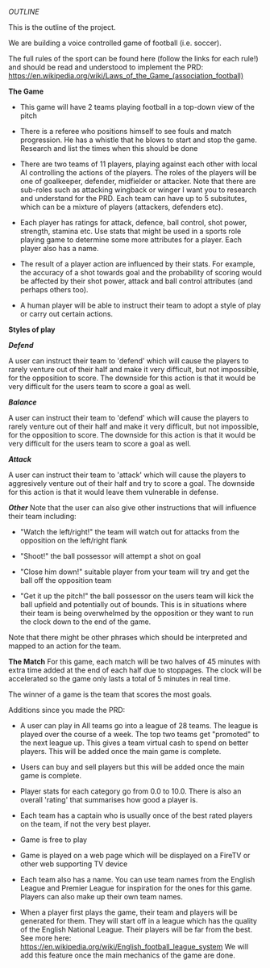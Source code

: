 *OUTLINE*

This is the outline of the project.

We are building a voice controlled game of football (i.e. soccer).

The full rules of the sport can be found here (follow the links for each rule!) and should be read and understood to implement the PRD: https://en.wikipedia.org/wiki/Laws_of_the_Game_(association_football)

**The Game**

- This game will have 2 teams playing football in a top-down view of the pitch

- There is a referee who positions himself to see fouls and match progression. He has a whistle that he blows to start and stop the game. Research and list the times when this should be done

- There are two teams of 11 players, playing against each other with local AI controlling the actions of the players. The roles of the players will be one of goalkeeper, defender, midfielder or attacker. Note that there are sub-roles such as attacking wingback or winger I want you to research and understand for the PRD. Each team can have up to 5 subsitutes, which can be a mixture of players (attackers, defenders etc).

- Each player has ratings for attack, defence, ball control, shot power, strength, stamina etc. Use stats that might be used in a sports role playing game to determine some more attributes for a player. Each player also has a name.

- The result of a player action are influenced by their stats. For example, the accuracy of a shot towards goal and the probability of scoring would be affected by their shot power, attack and ball control attributes (and perhaps others too).

- A human player will be able to instruct their team to adopt a style of play or carry out certain actions.


**Styles of play**

***Defend***

A user can instruct their team to 'defend' which will cause the players to rarely venture out of their half and make it very difficult, but not impossible, for the opposition to score. The downside for this action is that it would be very difficult for the users team to score a goal as well.

***Balance***

A user can instruct their team to 'defend' which will cause the players to rarely venture out of their half and make it very difficult, but not impossible, for the opposition to score. The downside for this action is that it would be very difficult for the users team to score a goal as well.

***Attack***

A user can instruct their team to 'attack' which will cause the players to aggresively venture out of their half and try to score a goal. The downside for this action is that it would leave them vulnerable in defense.

***Other***
Note that the user can also give other instructions that will influence their team including:
- "Watch the left/right!" the team will watch out for attacks from the opposition on the left/right flank

- "Shoot!" the ball possessor will attempt a shot on goal

- "Close him down!" suitable player from your team will try and get the ball off the opposition team

- "Get it up the pitch!" the ball possessor on the users team will kick the ball upfield and potentially out of bounds. This is in situations where their team is being overwhelmed by the opposition or they want to run the clock down to the end of the game.

Note that there might be other phrases which should be interpreted and mapped to an action for the team.


**The Match**
For this game, each match will be two halves of 45 minutes with extra time added at the end of each half due to stoppages. The clock will be accelerated so the game only lasts a total of 5 minutes in real time.

The winner of a game is the team that scores the most goals.

Additions since you made the PRD:

- A user can play in All teams go into a league of 28 teams. The league is played over the course of a week. The top two teams get "promoted" to the next league up. This gives a team virtual cash to spend on better players. This will be added once the main game is complete.

- Users can buy and sell players but this will be added once the main game is complete.

- Player stats for each category go from 0.0 to 10.0. There is also an overall 'rating' that summarises how good a player is.

- Each team has a captain who is usually once of the best rated players on the team, if not the very best player.

- Game is free to play

- Game is played on a web page which will be displayed on a FireTV or other web supporting TV device

- Each team also has a name. You can use team names from the English League and Premier League for inspiration for the ones for this game. Players can also make up their own team names.

- When a player first plays the game, their team and players will be generated for them. They will start off in a league which has the quality of the English National League. Their players will be far from the best. See more here: https://en.wikipedia.org/wiki/English_football_league_system  We will add this feature once the main mechanics of the game are done.




